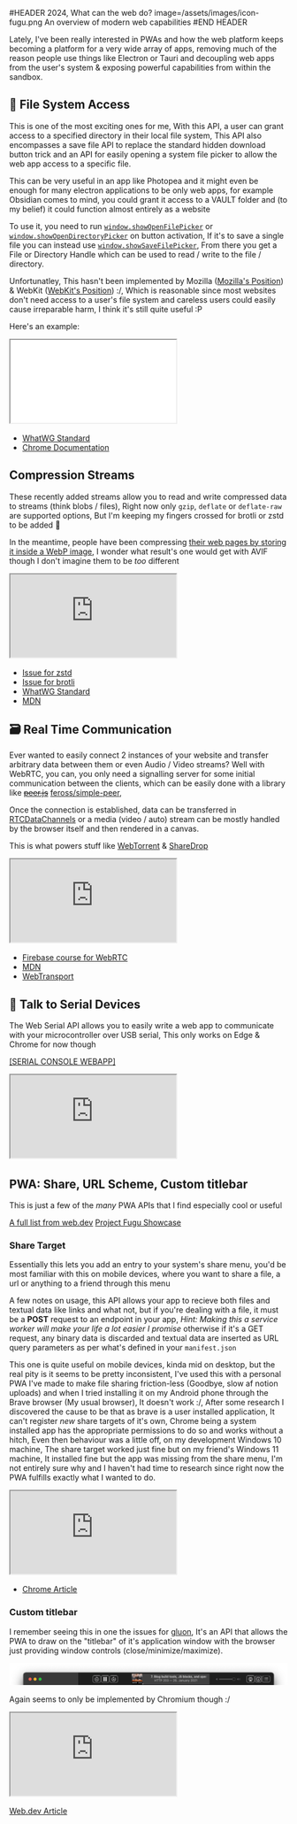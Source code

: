 #HEADER 2024, What can the web do?  image=/assets/images/icon-fugu.png
An overview of modern web capabilities
#END HEADER

Lately, I've been really interested in PWAs and how the web platform keeps becoming a platform for a very wide array of apps, removing much of the reason people use things like Electron or Tauri and decoupling web apps from the user's system & exposing powerful capabilities from within the sandbox.

## 📂 File System Access
This is one of the most exciting ones for me, With this API, a user can grant access to a specified directory in their local file system, This API also encompasses a save file API to replace the standard hidden download button trick and an API for easily opening a system file picker to allow the web app access to a specific file.

This can be very useful in an app like Photopea and it might even be enough for many electron applications to be only web apps, for example Obsidian comes to mind, you could grant it access to a VAULT folder and (to my belief) it could function almost entirely as a website

To use it, you need to run [`window.showOpenFilePicker`](https://developer.mozilla.org/en-US/docs/Web/API/Window/showOpenFilePicker) or [`window.showOpenDirectoryPicker`](https://developer.mozilla.org/en-US/docs/Web/API/Window/showDirectoryPicker) on button activation, If it's to save a single file you can instead use [`window.showSaveFilePicker`](https://developer.mozilla.org/en-US/docs/Web/API/Window/showSaveFilePicker), From there you get a File or Directory Handle which can be used to read / write to the file / directory.

Unfortunatley, This hasn't been implemented by Mozilla ([Mozilla's Position](https://mozilla.github.io/standards-positions/#native-file-system)) & WebKit ([WebKit's Position](https://github.com/WebKit/standards-positions/issues/28)) :/, Which is reasonable since most websites don't need access to a user's file system and careless users could easily cause irreparable harm, I think it's still quite useful :P

Here's an example:
<iframe src='/experiments/fsa.html'></iframe>

- [WhatWG Standard](https://fs.spec.whatwg.org/)
- [Chrome Documentation](https://developer.chrome.com/docs/capabilities/web-apis/file-system-access)

## Compression Streams
These recently added streams allow you to read and write compressed data to streams (think blobs / files), Right now only `gzip`, `deflate` or `deflate-raw` are supported options, But I'm keeping my fingers crossed for brotli or zstd to be added 🤞

In the meantime, people have been compressing [their web pages by storing it inside a WebP image](https://purplesyringa.moe/blog/webp-the-webpage-compression-format/), I wonder what result's one would get with AVIF though I don't imagine them to be *too* different 

<iframe class='nb onx' src='https://bcd-table.neswk.workers.dev/?style=false&key=api.CompressionStream&reportSize=true'></iframe>

- [Issue for zstd](https://github.com/whatwg/compression/issues/54)
- [Issue for brotli](https://github.com/whatwg/compression/issues/54)
- [WhatWG Standard](https://compression.spec.whatwg.org/#compressionstream)
- [MDN](https://developer.mozilla.org/en-US/docs/Web/API/Compression_Streams_API)

## 🗃️ Real Time Communication 
Ever wanted to easily connect 2 instances of your website and transfer arbitrary data between them or even Audio / Video streams? Well with WebRTC, you can, you only need a signalling server for some initial communication between the clients, which can be easily done with a library like ~~[peer.js](https://peerjs.com/)~~ [feross/simple-peer](https://github.com/feross/simple-peer),

Once the connection is established, data can be transferred in [RTCDataChannels](https://developer.mozilla.org/en-US/docs/Web/API/RTCDataChannel) or a media (video / auto) stream can be mostly handled by the browser itself and then rendered in a canvas.

This is what powers stuff like [WebTorrent](https://webtorrent.io/) & [ShareDrop](https://github.com/szimek/sharedrop)

<iframe class='nb onx' src='https://bcd-table.neswk.workers.dev/?style=false&key=api.RTCPeerConnection&reportSize=true'></iframe>

- [Firebase course for WebRTC](https://fireship.io/lessons/webrtc-firebase-video-chat/)
- [MDN](https://developer.mozilla.org/en-US/docs/Web/API/WebRTC_API)
- [WebTransport](https://developer.mozilla.org/en-US/docs/Web/API/WebTransport)

## 🔌 Talk to Serial Devices
The Web Serial API allows you to easily write a web app to communicate with your microcontroller over USB serial, This only works on Edge & Chrome for now though

<a href='/experiments/serial.html'>[SERIAL CONSOLE WEBAPP]</a>

<iframe class='nb onx' src='https://bcd-table.neswk.workers.dev/?style=false&key=api.Serial&reportSize=true'></iframe>

## PWA: Share, URL Scheme, Custom titlebar
This is just a few of the *many* PWA APIs that I find especially cool or useful

[A full list from web.dev](https://web.dev/learn/pwa/capabilities)
[Project Fugu Showcase](https://developer.chrome.com/docs/capabilities/fugu-showcase)

### Share Target
Essentially this lets you add an entry to your system's share menu, you'd be most familiar with this on mobile devices, where you want to share a file, a url or anything to a friend through this menu

A few notes on usage, this API allows your app to recieve both files and textual data like links and what not, but if you're dealing with a file, it must be a **POST** request to an endpoint in your app, *Hint: Making this a service worker will make your life a lot easier I promise* otherwise if it's a GET request, any binary data is discarded and textual data are inserted as URL query parameters as per what's defined in your `manifest.json`

This one is quite useful on mobile devices, kinda mid on desktop, but the real pity is it seems to be pretty inconsistent, I've used this with a personal PWA I've made to make file sharing friction-less (Goodbye, slow af notion uploads) and when I tried installing it on my Android phone through the Brave browser (My usual browser), It doesn't work :/, After some research I discovered the cause to be that as brave is a user installed application, It can't register *new* share targets of it's own, Chrome being a system installed app has the appropriate permissions to do so and works without a hitch, Even then behaviour was a little off, on my development Windows 10 machine, The share target worked just fine but on my friend's Windows 11 machine, It installed fine but the app was missing from the share menu, I'm not entirely sure why and I haven't had time to research since right now the PWA fulfills exactly what I wanted to do.

<iframe class='nb onx' src='https://bcd-table.neswk.workers.dev/?style=false&key=html.manifest.share_target&reportSize=true'></iframe>

- [Chrome Article](https://developer.chrome.com/docs/capabilities/web-apis/web-share-target)

### Custom titlebar
I remember seeing this in one the issues for [gluon](https://github.com/gluon-framework/gluon/issues/13), It's an API that allows the PWA to draw on the "titlebar" of it's application window with the browser just providing window controls (close/minimize/maximize).

![Custom titlebar example](/assets/images/image.png)

Again seems to only be implemented by Chromium though :/

<iframe class='nb onx' style='max-height: 400px;' src='https://bcd-table.neswk.workers.dev/?style=false&key=api.WindowControlsOverlay&reportSize=true'></iframe>

[Web.dev Article](https://web.dev/articles/window-controls-overlay)

<script>
window.addEventListener("message", (event) => {
  console.log(event.data)
    if (event.data.type === "resize") {
      // Find the iframe that matches the message source
      const iframes = document.querySelectorAll("iframe");
      for (const frame of iframes) {
        if (frame.contentWindow === event.source) {
          frame.style.width  = event.data.width + "px";
          frame.style.height = event.data.height + "px";
        }
      }
    }
  });
</script>
